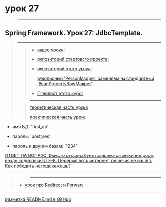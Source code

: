 # урок 27

> --- 
## Spring Framework. Урок 27: JdbcTemplate.
> ---
> 
> > * [видео урока:](https://youtu.be/YozbZQ7PxtQ)
> > 
> > * [репозиторий стартового проекта:](https://github.com/NeilAlishev/SpringCourse/tree/master/Lesson27_Starter.SpringJdbcTemplate)
> >
> > * [репозиторий этого урока:](https://github.com/NeilAlishev/SpringCourse/tree/master/Lesson27.SpringJdbcTemplate)
> >
> >   [рукописный 'PersonMapper' заменяем на стандартный 'BeanPropertyRowMapper'](https://www.youtube.com/watch?v=YozbZQ7PxtQ&t=18m12s)
> >
> >
> > * [Плейлист этого курса](https://www.youtube.com/playlist?list=PLAma_mKffTOR5o0WNHnY0mTjKxnCgSXrZ)
> >    
> > ---
> 
> >   [теоретическая часть урока](https://www.youtube.com/watch?v=YozbZQ7PxtQ&t=1m04s)
> >
> >   [практическая часть урока](https://www.youtube.com/watch?v=YozbZQ7PxtQ&t=4m07s)
> > 

* имя БД: 'first_db'

* пароль: 'postgres'
* пароль к другим базам: '1234'

[ОТВЕТ НА ВОПРОС: Вместо русских букв появляются знаки вопроса, везде кодировки UTF-8. Перерыл весь интернет, решения не нашёл. Как победить не подскажешь?](https://github.com/NeilAlishev/SpringCourse/commit/ead1d67367e0667248889d7fef85d16637e50961)


---
>     
> > ---
>  
>  * [урок про Redirect и Forward](https://youtu.be/lesNd-lqUiM)
   
---
[разметка README.md в GitHub](https://coddism.com/zametki/razmetka_readmemd_v_github)
